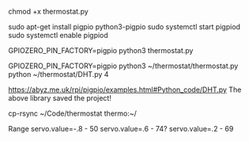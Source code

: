 chmod +x thermostat.py

sudo apt-get install pigpio python3-pigpio
sudo systemctl start pigpiod
sudo systemctl enable pigpiod


GPIOZERO_PIN_FACTORY=pigpio python3 thermostat.py

GPIOZERO_PIN_FACTORY=pigpio python3 ~/thermostat/thermostat.py
python ~/thermostat/DHT.py 4

https://abyz.me.uk/rpi/pigpio/examples.html#Python_code/DHT.py
The above library saved the project!


cp-rsync ~/Code/thermostat thermo:~/

Range
servo.value=-.8 - 50
servo.value=.6 - 74?
servo.value=.2 - 69


